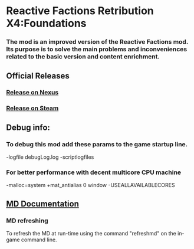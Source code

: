 # Reactive Factions Retribution X4:Foundations
### The mod is an improved version of the Reactive Factions mod. Its purpose is to solve the main problems and inconveniences related to the basic version and content enrichment.

## Official Releases
### [Release on Nexus](https://www.nexusmods.com/x4foundations/mods/746/)

### [Release on Steam](https://steamcommunity.com/sharedfiles/filedetails/?id=2545236840)


## Debug info:

### To debug this mod add these params to the game startup line.

-logfile debugLog.log -scriptlogfiles

### For better performance with decent multicore CPU machine

-malloc=system +mat_antialias 0 window -USEALLAVAILABLECORES 

## [MD Documentation](https://wiki.egosoft.com:1337/X%20Rebirth%20Wiki/Modding%20support/Mission%20Director%20Guide/#HCompletepropertydocumentation)

### MD refreshing
To refresh the MD at run-time using the command "refreshmd" on the in-game command line.